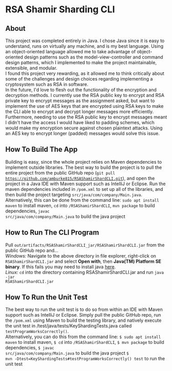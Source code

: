 # RSA Shamir Sharding CLI
## About
This project was completed entirely in Java. I chose Java since it is easy to understand, runs on virtually any machine, and is my best language. Using an object-oriented language allowed me to take advantage of object-oriented design patterns such as the model-view-controller and command design patterns, which I implemented to make the project maintainable, extensible, and modular. <br>
I found this project very rewarding, as it allowed me to think critically about some of the challenges and design choices regarding implementing a cryptosystem such as RSA in software. <br>
In the future, I'd love to flesh out the functionality of the encryption and decryption methods. I currently use the RSA public key to encrypt and RSA private key to encrypt messages as the assignment asked, but want to implement the use of AES keys that are encrypted using RSA keys to make the CLI able to encrypt and decrypt longer messages more efficiently. Furthermore, needing to use the RSA public key to encrypt messages meant I didn't have the access I would have liked to padding schemes, which would make my encryption secure against chosen plaintext attacks. Using an AES key to encrypt longer (padded) messages would solve this issue.

## How To Build The App
Building is easy, since the whole project relies on Maven dependencies to implement outside libraries. The best way to build the project is to pull the entire project from the public GitHub repo (<code>git pull https://github.com/amburke815/RSAShamirShardCLI.git</code>), and open the project in a Java IDE with Maven support such as IntelliJ or Eclipse. Run the maven dependencies included in <code>/pom.xml</code> to set up all of the libraries, and then build the project targeting <code>src/java/com/company/Main.java</code>. <br>
Alternatively, this can be done from the command line:
<code>sudo apt install maven</code> to install maven,
<code>cd</code> into <code>/RSAShamirShardCLI</code>,
<code>mvn package</code> to build dependencies,
<code>javac src/java/com/company/Main.java</code> to build the java project

## How to Run The CLI Program
Pull <code>out/artifacts/RSAShamirShardCLI_jar/RSAShamirShardCLI.jar</code> from the public GitHub repo and... <br>
<i>Windows:</i> Navigate to the above directory in file explorer, right-click on
<code>RSAShamirShardCLI.jar</code> and select <b>Open with</b>, then <b>Java(TM) Platform SE binary</b>. If this fails you may need to install java [here](#https://www.java.com/download/ie_manual.jsp). <br>
<i>Linux:</i> <code>cd</code> into the directory containing RSAShamirShardCLI.jar and run <code>java -jar RSAShamirShardCLI.jar</code>

## How To Run the Unit Test
The best way to run the unit test is to do so from within an IDE with Maven support such as IntelliJ or Eclipse. Simply pull the public GitHub repo, run the <code>/pom.xml</code> using Maven to build the testing library, and natively execute the unit test in /test/java/tests/KeyShardingTests.java called <code>testProgramWorksCorrectly()</code>. <br>
Alternatively, you can do this from the command line:
<code>$ sudo apt install maven</code> to install maven,
<code>$ cd</code> into <code>/RSAShamirShardCLI</code>,
<code>$ mvn package</code> to build dependencies,
<code>$ javac src/java/com/company/Main.java</code> to build the java project
<code>$ mvn -Dtest=KeyShardingTests#testProgramWorksCorrectly() test</code> to run the unit test


